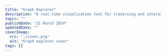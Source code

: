 ```yaml
---
title: "Graph Explorer"
description: "A real-time visualization tool for traversing and interacting with graph data structures."
topic: ""
publishDate: "21 March 2024"
updatedDate: ""
coverImage:
  src: "./cover.png"
  alt: "Graph explorer cover"
tags: []
---
```

